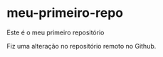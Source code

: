 # meu-primeiro-repo
Este é o meu primeiro repositório

Fiz uma alteração no repositório remoto no Github.
